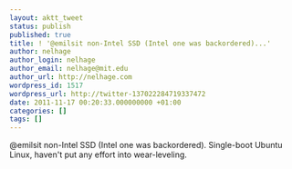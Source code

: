 ```yaml
---
layout: aktt_tweet
status: publish
published: true
title: ! '@emilsit non-Intel SSD (Intel one was backordered)...'
author: nelhage
author_login: nelhage
author_email: nelhage@mit.edu
author_url: http://nelhage.com
wordpress_id: 1517
wordpress_url: http://twitter-137022284719337472
date: 2011-11-17 00:20:33.000000000 +01:00
categories: []
tags: []
---
```

@emilsit non-Intel SSD (Intel one was backordered). Single-boot Ubuntu Linux, haven't put any effort into wear-leveling.
